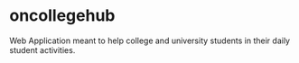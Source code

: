 # oncollegehub
Web Application meant to help college and university students in their daily student activities.

